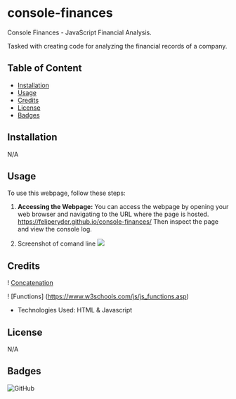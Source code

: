 # console-finances
Console Finances - JavaScript Financial Analysis.

Tasked with creating code for analyzing the financial records of a company.

## Table of Content

* [Installation](#installation)
* [Usage](#usage)
* [Credits](#credits)
* [License](#license)
* [Badges](#badges)


## Installation

N/A


## Usage 

To use this webpage, follow these steps:

1. **Accessing the Webpage:** You can access the webpage by opening your web browser and navigating to the URL where the page is hosted.
https://feliperyder.github.io/console-finances/
Then inspect the page and view the console log.

2. Screenshot of comand line
![](./assets/console-finances-screenshot.jpg)

## Credits

! [Concatenation](https://www.w3schools.com/java/java_strings_concat.asp)

! [Functions] (https://www.w3schools.com/js/js_functions.asp)


- Technologies Used: HTML & Javascript

## License

N/A

## Badges

![GitHub](https://img.shields.io/github/license/feliperyder/horiseon)

